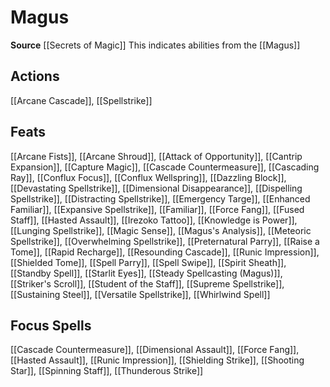 ﻿---
id: '389'
name: Magus
rarity: Common
source: '[[DATABASE/source/Secrets of Magic|Secrets of Magic]]'
trait:
- Magus
type: Trait

---
# Magus

**Source** [[Secrets of Magic]] 
This indicates abilities from the [[Magus]]

## Actions

[[Arcane Cascade]], [[Spellstrike]]

## Feats

[[Arcane Fists]], [[Arcane Shroud]], [[Attack of Opportunity]], [[Cantrip Expansion]], [[Capture Magic]], [[Cascade Countermeasure]], [[Cascading Ray]], [[Conflux Focus]], [[Conflux Wellspring]], [[Dazzling Block]], [[Devastating Spellstrike]], [[Dimensional Disappearance]], [[Dispelling Spellstrike]], [[Distracting Spellstrike]], [[Emergency Targe]], [[Enhanced Familiar]], [[Expansive Spellstrike]], [[Familiar]], [[Force Fang]], [[Fused Staff]], [[Hasted Assault]], [[Irezoko Tattoo]], [[Knowledge is Power]], [[Lunging Spellstrike]], [[Magic Sense]], [[Magus's Analysis]], [[Meteoric Spellstrike]], [[Overwhelming Spellstrike]], [[Preternatural Parry]], [[Raise a Tome]], [[Rapid Recharge]], [[Resounding Cascade]], [[Runic Impression]], [[Shielded Tome]], [[Spell Parry]], [[Spell Swipe]], [[Spirit Sheath]], [[Standby Spell]], [[Starlit Eyes]], [[Steady Spellcasting (Magus)]], [[Striker's Scroll]], [[Student of the Staff]], [[Supreme Spellstrike]], [[Sustaining Steel]], [[Versatile Spellstrike]], [[Whirlwind Spell]]

## Focus Spells

[[Cascade Countermeasure]], [[Dimensional Assault]], [[Force Fang]], [[Hasted Assault]], [[Runic Impression]], [[Shielding Strike]], [[Shooting Star]], [[Spinning Staff]], [[Thunderous Strike]]
